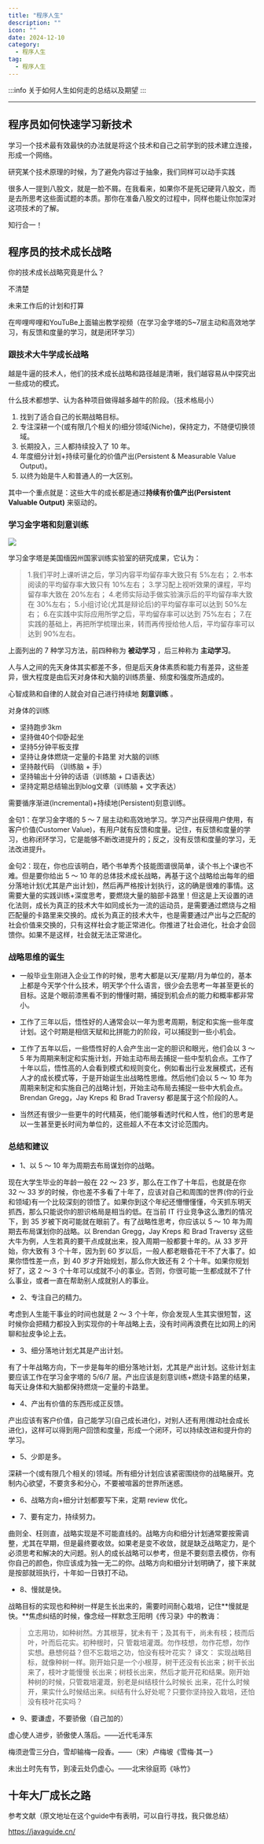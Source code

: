 ```yaml
---
title: "程序人生"
description: ""
icon: ""
date: 2024-12-10
category:
  - 程序人生
tag:
  - 程序人生
---
```


:::info
关于如何人生如何走的总结以及期望
:::

---

## 程序员如何快速学习新技术

学习一个技术最有效最快的办法就是将这个技术和自己之前学到的技术建立连接，形成一个网络。

研究某个技术原理的时候，为了避免内容过于抽象，我们同样可以动手实践

很多人一提到八股文，就是一脸不屑。在我看来，如果你不是死记硬背八股文，而是去所思考这些面试题的本质。那你在准备八股文的过程中，同样也能让你加深对这项技术的了解。

知行合一！

## 程序员的技术成长战略

你的技术成长战略究竟是什么？

不清楚

未来工作后的计划和打算

在哔哩哔哩和YouTuBe上面输出教学视频（在学习金字塔的5~7层主动和高效地学习，有反馈和度量的学习，就是闭环学习）
### 跟技术大牛学成长战略

越是牛逼的技术人，他们的技术成长战略和路径越是清晰，我们越容易从中探究出一些成功的模式。

什么技术都想学、认为各种项目做得越多越牛的阶段。（技术格局小）

1. 找到了适合自己的长期战略目标。
2. 专注深耕一个(或有限几个相关的)细分领域(Niche)，保持定力，不随便切换领域。
3. 长期投入，三人都持续投入了 10 年。
4. 年度细分计划+持续可量化的价值产出(Persistent & Measurable Value Output)。
5. 以终为始是牛人和普通人的一大区别。

其中一个重点就是：这些大牛的成长都是通过**持续有价值产出(Persistent Valuable Output)** 来驱动的。

### 学习金字塔和刻意训练

![](https://drawingbed-686.pages.dev/myblog/202412102048560.png)

学习金字塔是美国缅因州国家训练实验室的研究成果，它认为：

> 1.我们平时上课听讲之后，学习内容平均留存率大致只有 5%左右；
> 2.书本阅读的平均留存率大致只有 10%左右；
> 3.学习配上视听效果的课程，平均留存率大致在 20%左右；
> 4.老师实际动手做实验演示后的平均留存率大致在 30%左右；
> 5.小组讨论(尤其是辩论后)的平均留存率可以达到 50%左右；
> 6.在实践中实际应用所学之后，平均留存率可以达到 75%左右；
> 7.在实践的基础上，再把所学梳理出来，转而再传授给他人后，平均留存率可以达到 90%左右。

上面列出的 7 种学习方法，前四种称为 **被动学习** ，后三种称为 **主动学习**。

人与人之间的先天身体其实都差不多，但是后天身体素质和能力有差异，这些差异，很大程度是由后天对身体和大脑的训练质量、频度和强度所造成的。

心智成熟和自律的人就会对自己进行持续地 **刻意训练** 。

对身体的训练
- 坚持跑步3km
- 坚持做40个仰卧起坐
- 坚持5分钟平板支撑
- 坚持让身体燃烧一定量的卡路里
对大脑的训练
- 坚持敲代码 （训练脑 + 手）
- 坚持输出十分钟的话语（训练脑 + 口语表达）
- 坚持定期总结输出到blog文章（训练脑 + 文字表达）

需要循序渐进(Incremental)+持续地(Persistent)刻意训练。

金句1：在学习金字塔的 5 ～ 7 层主动和高效地学习。学习产出获得用户使用，有客户价值(Customer Value)，有用户就有反馈和度量。记住，有反馈和度量的学习，也称闭环学习，它是能够不断改进提升的；反之，没有反馈和度量的学习，无法改进提升。

金句2：现在，你也应该明白，晒个书单秀个技能图谱很简单，读个书上个课也不难。但是要你给出 5 ～ 10 年的总体技术成长战略，再基于这个战略给出每年的细分落地计划(尤其是产出计划)，然后再严格按计划执行，这的确是很难的事情。这需要大量的实践训练+深度思考，要燃烧大量的脑部卡路里！但这是上天设置的进化法则，成长为真正的技术大牛如同成长为一流的运动员，是需要通过燃烧与之相匹配量的卡路里来交换的。成长为真正的技术大牛，也是需要通过产出与之匹配的社会价值来交换的，只有这样社会才能正常进化。你推进了社会进化，社会才会回馈你。如果不是这样，社会就无法正常进化。

### 战略思维的诞生

- 一般毕业生刚进入企业工作的时候，思考大都是以天/星期/月为单位的，基本上都是今天学个什么技术，明天学个什么语言，很少会去思考一年甚至更长的目标。这是个眼前漆黑看不到的懵懂时期，捕捉到机会点的能力和概率都非常小。

- 工作了三年以后，悟性好的人通常会以一年为思考周期，制定和实施一些年度计划。这个时期是相信天赋和比拼能力的阶段，可以捕捉到一些小机会。

- 工作了五年以后，一些悟性好的人会产生出一定的胆识和眼光，他们会以 3 ～ 5 年为周期来制定和实施计划，开始主动布局去捕捉一些中型机会点。工作了十年以后，悟性高的人会看到模式和规则变化，例如看出行业发展模式，还有人才的成长模式等，于是开始诞生出战略性思维。然后他们会以 5 ～ 10 年为周期来制定和实施自己的战略计划，开始主动布局去捕捉一些中大机会点。Brendan Gregg，Jay Kreps 和 Brad Traversy 都是属于这个阶段的人。

- 当然还有很少一些更牛的时代精英，他们能够看透时代和人性，他们的思考是以一生甚至更长时间为单位的，这些超人不在本文讨论范围内。

### 总结和建议

- 1、以 5 ～ 10 年为周期去布局谋划你的战略。

现在大学生毕业的年龄一般在 22 ～ 23 岁，那么在工作了十年后，也就是在你 32 ～ 33 岁的时候，你也差不多看了十年了，应该对自己和周围的世界(你的行业和领域)有一个比较深刻的领悟了。如果你到这个年纪还懵懵懂懂，今天抓东明天抓西，那么只能说你的胆识格局是相当的低。在当前 IT 行业竞争这么激烈的情况下，到 35 岁被下岗可能就在眼前了。有了战略性思考，你应该以 5 ～ 10 年为周期去布局谋划你的战略。以 Brendan Gregg，Jay Kreps 和 Brad Traversy 这些大牛为例，人生若真的要干点成就出来，投入周期一般都要十年的。从 33 岁开始，你大致有 3 个十年，因为到 60 岁以后，一般人都老眼昏花干不了大事了。如果你悟性差一点，到 40 岁才开始规划，那么你大致还有 2 个十年。如果你规划好了，这 2 ～ 3 个十年可以成就不小的事业。否则，你很可能一生都成就不了什么事业，或者一直在帮助别人成就别人的事业。

- 2、专注自己的精力。

考虑到人生能干事业的时间也就是 2 ～ 3 个十年，你会发现人生其实很短暂，这时候你会把精力都投入到实现你的十年战略上去，没有时间再浪费在比如网上的闲聊和扯皮争论上去。

- 3、细分落地计划尤其是产出计划。

有了十年战略方向，下一步是每年的细分落地计划，尤其是产出计划。这些计划主要应该工作在学习金字塔的 5/6/7 层。产出应该是刻意训练+燃烧卡路里的结果，每天让身体和大脑都保持燃烧一定量的卡路里。

- 4、产出有价值的东西形成正反馈。

产出应该有客户价值，自己能学习(自己成长进化)，对别人还有用(推动社会成长进化)，这样可以得到用户回馈和度量，形成一个闭环，可以持续改进和提升你的学习。

- 5、少即是多。

深耕一个(或有限几个相关的)领域。所有细分计划应该紧密围绕你的战略展开。克制内心欲望，不要贪多和分心，不要被喧嚣的世界所迷惑。

- 6、战略方向+细分计划都要写下来，定期 review 优化。

- 7、要有定力，持续努力。

曲则全、枉则直，战略实现是不可能直线的。战略方向和细分计划通常要按需调整，尤其在早期，但是最终要收敛。如果老是变不收敛，就是缺乏战略定力，是个必须思考和解决的大问题。别人的成长战略可以参考，但是不要刻意去模仿，你有你自己的颜色，你应该成为独一无二的你。战略方向和细分计划明确了，接下来就是按部就班执行，十年如一日铁打不动。

- 8、慢就是快。

战略目标的实现也和种树一样是生长出来的，需要时间耐心栽培，记住**慢就是快。**焦虑纠结的时候，像念经一样默念王阳明《传习录》中的教诲：

> 立志用功，如种树然。方其根芽，犹未有干；及其有干，尚未有枝；枝而后叶，叶而后花实。初种根时，只
> 管栽培灌溉。勿作枝想，勿作花想，勿作实想。悬想何益？但不忘栽培之功，怕没有枝叶花实？
> 译文：
> 实现战略目标，就像种树一样。刚开始只是一个小根芽，树干还没有长出来；树干长出来了，枝叶才能慢慢
> 长出来；树枝长出来，然后才能开花和结果。刚开始种树的时候，只管栽培灌溉，别老是纠结枝什么时候长
> 出来，花什么时候开，果实什么时候结出来。纠结有什么好处呢？只要你坚持投入栽培，还怕没有枝叶花实吗？


- 9、要谦虚，不要骄傲（自己加的）

虚心使人进步，骄傲使人落后。——近代毛泽东

梅须逊雪三分白，雪却输梅一段香。——（宋）卢梅坡《雪梅·其一》

未出土时先有节，到凌云处仍虚心。——北宋徐庭筠《咏竹》

## 十年大厂成长之路




参考文献（原文地址在这个guide中有表明，可以自行寻找，我只做总结）

https://javaguide.cn/
